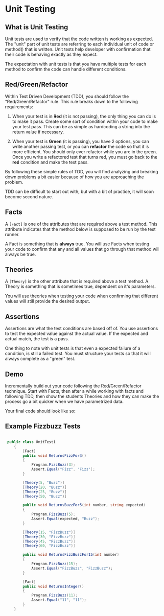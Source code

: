 # Unit Testing

## What is Unit Testing

Unit tests are used to verify that the code written is working as expected. The "unit" part of
unit tests are referring to each individual unit of code or method() that is written.
Unit tests help developer with confirmation that their code is behaving exactly as they expect.

The expectation with unit tests is that you have multiple tests for each method to confirm
the code can handle different conditions.

## Red/Green/Refactor

Within Test Driven Development (TDD), you should follow the "Red/Green/Refactor" rule.
This rule breaks down to the following requirements:

1. When your test is in **Red** (it is not passing), the only thing you can do is to make it pass. Create
some sort of condition within your code to make your test pass. This can be as simple as hardcoding a string
into the return value if necessary.

1. When your test is **Green** (it is passing), you have 2 options, you can write another passing test, or you can
**refactor** the code so that it is more efficient. You should only ever refactor while you are in the green. Once you write
a refactored test that turns red, you must go back to the **red** condition and make the test pass.

By following these simple rules of TDD, you will find analyzing and breaking down problems
a bit easier because of how you are approaching the problem.

TDD can be difficult to start out with, but with a bit of practice, it will soon become second nature.

## Facts

A `[Fact]` is one of the attributes that are required above a test method.
This attribute indicates that the method below is supposed to be run by
the test runner.

A Fact is something that is **always** true. You will use Facts when testing your code
to confirm that any and all values that go through that method will always be true.

## Theories

A `[Theory]` is the other attribute that is required above a test method.
A Theory is something that is sometimes true, dependent on it's parameters.

You will use theories when testing your code when confirming that different values will
still provide the desired output.

## Assertions

Assertions are what the test conditions are based off of. You use assertions to
test the expected value against the actual value. If the expected and actual match, the test is a pass.

One thing to note with unit tests is that even a expected failure of a condition, is still a failed test.
You must structure your tests so that it will always complete as a "green" test.

## Demo

Incrementally build out your code following the Red/Green/Refactor technique. Start with Facts, then after a while working with facts and following TDD, then show the students Theories and how they can make the process go a bit quicker when we have parametrized data.

Your final code should look like so:

## Example Fizzbuzz Tests

```csharp

 public class UnitTest1
    {
        [Fact]
        public void ReturnsFizzFor3()
        {
            Program.FizzBuzz(3);
            Assert.Equal("Fizz", "Fizz");
        }

        [Theory(5, "Buzz")]
        [Theory(20, "Buzz")]
        [Theory(25, "Buzz")]
        [Theory(50, "Buzz")]

        public void ReturnsBuzzFor5(int number, string expected)
        {
            Program.FizzBuzz(5);
            Assert.Equal(expected, "Buzz");
        }

        [Theory(15, "FizzBuzz")]
        [Theory(30, "FizzBuzz")]
        [Theory(45, "FizzBuzz")]
        [Theory(60, "FizzBuzz")]

        public void ReturnsFizzBuzzFor15(int number)
        {
            Program.FizzBuzz(15);
            Assert.Equal("FizzBuzz", "FizzBuzz");
        }

        [Fact]
        public void ReturnsInteger()
        {
            Program.FizzBuzz(11);
            Assert.Equal("11", "11");
        }
    }

```
